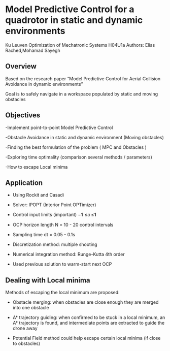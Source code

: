 # Model Predictive Control for a quadrotor in static and dynamic environments

Ku Leuven
Optimization of Mechatronic Systems H04U1a
Authors: Elias Rached,Mohamad Sayegh

## Overview

Based on the research paper “Model Predictive Control for Aerial Collision Avoidance in dynamic environments”

Goal is to safely navigate in a workspace populated by static and moving obstacles

## Objectives

-Implement point-to-point Model Predictive Control

-Obstacle Avoidance in static and dynamic environment (Moving obstacles)

-Finding the best formulation of the problem ( MPC and Obstacles )

-Exploring time optimality (comparison several methods / parameters)

-How to escape Local minima

## Application 

- Using Rockit and Casadi

- Solver: IPOPT (Interior Point OPTimizer)

- Control input limits (important)        −𝟏 ≤𝑢 ≤𝟏

- OCP horizon length N = 10 - 20 control intervals

- Sampling time dt = 0.05 - 0.1s

- Discretization method: multiple shooting 

- Numerical integration method: Runge-Kutta 4th order

- Used previous solution to warm-start next OCP

## Dealing with Local minima 

Methods of escaping the local minimum are proposed:

- Obstacle merging: when obstacles are close enough they are merged into one obstacle

- A* trajectory guiding: when confirmed to be stuck in a local minimum, an A* trajectory is found, and intermediate points are extracted to guide the drone away

- Potential Field method could help escape certain local minima (if close to obstacles)









